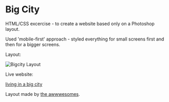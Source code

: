 # Big City

HTML/CSS excercise - to create a website based only on a Photoshop layout.

Used 'mobile-first' approach - styled everything for small screens first and then for a bigger screens.

Layout:

![Bigcity Layout](/layout.png)

Live website:

[living in a big city](https://plkujaw.github.io/bigcity/)

Layout made by [the awwwesomes](https://theawwwesomes.org/).
